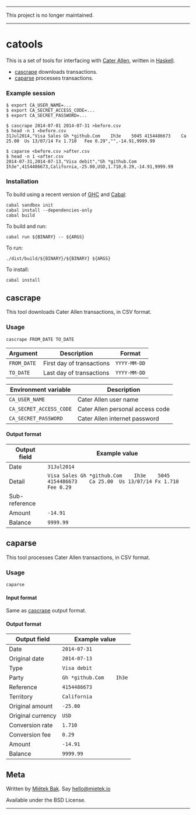 -------------------------------------------------------------------------------

This project is no longer maintained.

-------------------------------------------------------------------------------


# catools

This is a set of tools for interfacing with [Cater Allen][], written in [Haskell][].

* [cascrape](#cascrape) downloads transactions.
* [caparse](#caparse) processes transactions.


### Example session

    $ export CA_USER_NAME=...
    $ export CA_SECRET_ACCESS_CODE=...
    $ export CA_SECRET_PASSWORD=...

    $ cascrape 2014-07-01 2014-07-31 >before.csv
    $ head -n 1 <before.csv
    31Jul2014,"Visa Sales Gh *github.Com    Ih3e    5045 4154486673    Ca 25.00  Us 13/07/14 Fx 1.710   Fee 0.29","",-14.91,9999.99

    $ caparse <before.csv >after.csv
    $ head -n 1 <after.csv
    2014-07-31,2014-07-13,"Visa debit","Gh *github.Com    Ih3e",4154486673,California,-25.00,USD,1.710,0.29,-14.91,9999.99


### Installation

To build using a recent version of [GHC][] and [Cabal][]:

    cabal sandbox init
    cabal install --dependencies-only
    cabal build

To build and run:

    cabal run ${BINARY} -- ${ARGS}

To run:

    ./dist/build/${BINARY}/${BINARY} ${ARGS}

To install:

    cabal install


## cascrape

This tool downloads Cater Allen transactions, in CSV format.


### Usage

    cascrape FROM_DATE TO_DATE

Argument            | Description                           | Format
--------------------|---------------------------------------|-------------------
`FROM_DATE`         | First day of transactions             | `YYYY-MM-DD`
`TO_DATE`           | Last day of transactions              | `YYYY-MM-DD`

Environment variable                    | Description
----------------------------------------|---------------------------------------
`CA_USER_NAME`                          | Cater Allen user name
`CA_SECRET_ACCESS_CODE`                 | Cater Allen personal access code
`CA_SECRET_PASSWORD`                    | Cater Allen internet password


#### Output format

Output field        | Example value
--------------------|-----------------------------------------------------------
Date                | `31Jul2014`
Detail              | `Visa Sales Gh *github.Com    Ih3e    5045 4154486673    Ca 25.00  Us 13/07/14 Fx 1.710   Fee 0.29`
Sub-reference       |
Amount              | `-14.91`
Balance             | `9999.99`


## caparse

This tool processes Cater Allen transactions, in CSV format.


### Usage

    caparse


#### Input format

Same as [cascrape](#cascrape) output format.


#### Output format

Output field        | Example value
--------------------|-----------------------------------------------------------
Date                | `2014-07-31`
Original date       | `2014-07-13`
Type                | `Visa debit`
Party               | `Gh *github.Com    Ih3e`
Reference           | `4154486673`
Territory           | `California`
Original amount     | `-25.00`
Original currency   | `USD`
Conversion rate     | `1.710`
Conversion fee      | `0.29`
Amount              | `-14.91`
Balance             | `9999.99`


## Meta

Written by [Miëtek Bak](http://mietek.io).  Say hello@mietek.io

Available under the BSD License.

--------------------------------------------------------------------------------

[Cater Allen]:      http://www.caterallen.co.uk
[Haskell]:          http://www.haskell.org
[GHC]:              http://www.haskell.org/ghc/
[Cabal]:            http://www.haskell.org/cabal/
[Miëtek Bak]:       http://mietek.io
